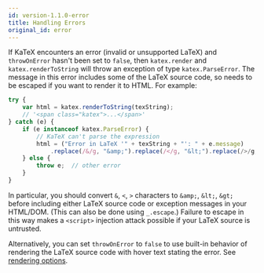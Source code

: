 ```yaml
---
id: version-1.1.0-error
title: Handling Errors
original_id: error
---
```

If KaTeX encounters an error (invalid or unsupported LaTeX) and `throwOnError`
hasn't been set to `false`, then `katex.render` and `katex.renderToString`
will throw an exception of type `katex.ParseError`.
The message in this error includes some of the LaTeX source code,
so needs to be escaped if you want to render it to HTML.  For example:

```js
try {
    var html = katex.renderToString(texString);
    // '<span class="katex">...</span>'
} catch (e) {
    if (e instanceof katex.ParseError) {
        // KaTeX can't parse the expression
        html = ("Error in LaTeX '" + texString + "': " + e.message)
            .replace(/&/g, "&amp;").replace(/</g, "&lt;").replace(/>/g, "&gt;");
    } else {
        throw e;  // other error
    }
}
```

In particular, you should convert `&`, `<`, `>` characters to
`&amp;`, `&lt;`, `&gt;` before including either LaTeX source code or
exception messages in your HTML/DOM.
(This can also be done using `_.escape`.)
Failure to escape in this way makes a `<script>` injection attack possible
if your LaTeX source is untrusted.

Alternatively, you can set `throwOnError` to `false` to use built-in behavior
of rendering the LaTeX source code with hover text stating the error.
See [rendering options](options.md).
